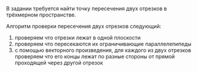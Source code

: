 В задании требуется найти точку пересечения двух отрезков в трёхмерном пространстве.

Алгоритм проверки пересечения двух отрезков следующий:
1) проверяем что отрезки лежат в одной плоскости
2) проверяем что пересекаются их ограничивающие параллелепипеды
3) с помощью векторного произведения, для каждого из двух отрезков проверяем что его концы лежат по разные стороны от прямой проходящей через другой отрезок
